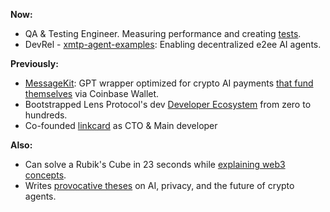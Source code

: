 **Now:**
- QA & Testing Engineer. Measuring performance and creating [tests](https://github.com/xmtp/xmtp-qa-testing/).
- DevRel - [xmtp-agent-examples](https://github.com/ephemeraHQ/xmtp-agent-examples): Enabling decentralized e2ee AI agents.

**Previously:**
- [MessageKit](https://messagekit.ephemerahq.com/): GPT wrapper optimized for crypto AI payments [that fund themselves](https://x.com/xmtp_/status/1867254407819415653) via Coinbase Wallet.
- Bootstrapped Lens Protocol's dev [Developer Ecosystem](https://medium.com/@fabriguespe/developer-ecosystems-thesis-a109694ce5c4) from zero to hundreds.
- Co-founded [linkcard](https://linkcard.app/) as CTO & Main developer

**Also:**
- Can solve a Rubik's Cube in 23 seconds while [explaining web3 concepts](https://twitter.com/fabriguespe/status/1677089304470859777).
- Writes [provocative theses](https://x.com/humanagent_eth/status/1880444409889558587) on AI, privacy, and the future of crypto agents.
